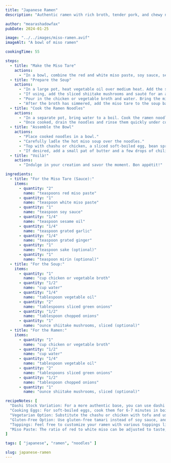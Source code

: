 ```yaml
---
title: "Japanese Ramen"
description: "Authentic ramen with rich broth, tender pork, and chewy noodles. A taste of Tokyo in your kitchen!"

author: "mearashadowfax"
pubDate: 2024-01-25

image: "../../images/miso-ramen.avif"
imageAlt: "A bowl of miso ramen"

cookingTime: 55

steps:
  - title: "Make the Miso Tare"
    actions:
      - "In a bowl, combine the red and white miso paste, soy sauce, sesame oil, grated garlic, grated ginger, sake, and mirin. Mix thoroughly until it forms a smooth paste. Set aside."
  - title: "Prepare the Soup"
    actions:
      - "In a large pot, heat vegetable oil over medium heat. Add the sliced green onions and chopped onions and sauté until translucent."
      - "If using, add the sliced shiitake mushrooms and sauté for an additional minute."
      - "Pour in the chicken or vegetable broth and water. Bring the mixture to a simmer and let it cook for about 20-25 minutes on low heat."
      - "After the broth has simmered, add the miso tare to the soup base. Stir until completely dissolved. Adjust the seasonings to taste. Keep the soup warm on low heat."
  - title: "Cook the Ramen Noodles"
    actions:
      - "In a separate pot, bring water to a boil. Cook the ramen noodles according to the package instructions, usually for 2-3 minutes, or until al dente."
      - "Once cooked, drain the noodles and rinse them quickly under cold water to stop the cooking process. Set aside."
  - title: "Assemble the Bowl"
    actions:
      - "Place cooked noodles in a bowl."
      - "Carefully ladle the hot miso soup over the noodles."
      - "Top with chashu or chicken, a sliced soft-boiled egg, bean sprouts, nori strips, bamboo shoots, and chopped green onions."
      - "If desired, add a small pat of butter and a few drops of chili oil for added richness and spice."
  - title: "Voilà!"
    actions:
      - "Indulge in your creation and savor the moment. Bon appétit!"

ingredients:
  - title: "For the Miso Tare (Sauce):"
    items:
      - quantity: "2"
        name: "teaspoons red miso paste"
      - quantity: "1"
        name: "teaspoon white miso paste"
      - quantity: "1"
        name: "teaspoon soy sauce"
      - quantity: "1/4"
        name: "teaspoon sesame oil"
      - quantity: "1/4"
        name: "teaspoon grated garlic"
      - quantity: "1/4"
        name: "teaspoon grated ginger"
      - quantity: "1"
        name: "teaspoon sake (optional)"
      - quantity: "1"
        name: "teaspoon mirin (optional)"
  - title: "For the Soup:"
    items:
      - quantity: "1"
        name: "cup chicken or vegetable broth"
      - quantity: "1/2"
        name: "cup water"
      - quantity: "1/4"
        name: "tablespoon vegetable oil"
      - quantity: "2"
        name: "tablespoons sliced green onions"
      - quantity: "1/2"
        name: "tablespoon chopped onions"
      - quantity: "1"
        name: "ounce shiitake mushrooms, sliced (optional)"
  - title: "For the Ramen:"
    items:
      - quantity: "1"
        name: "cup chicken or vegetable broth"
      - quantity: "1/2"
        name: "cup water"
      - quantity: "1/4"
        name: "tablespoon vegetable oil"
      - quantity: "2"
        name: "tablespoons sliced green onions"
      - quantity: "1/2"
        name: "tablespoon chopped onions"
      - quantity: "1"
        name: "ounce shiitake mushrooms, sliced (optional)"                                

recipeNotes: [
  "Dashi Stock Variation: For a more authentic base, you can use dashi stock combined with the broth for deeper flavor.",
  "Cooking Eggs: For soft-boiled eggs, cook them for 6-7 minutes in boiling water, then place them in ice water. For hard-boiled eggs, cook them for 9-12 minutes.",
  "Vegetarian Option: Substitute the chashu or chicken with tofu and use vegetable broth to make this dish vegetarian.",
  "Gluten-Free Option: Use gluten-free tamari instead of soy sauce, and purchase gluten-free ramen noodles.",
  "Toppings: Feel free to customize your ramen with various toppings like corn, buttered mushrooms, or spinach.",
  "Miso Paste: The ratio of red to white miso can be adjusted to taste; white miso is milder and sweeter, while red miso is stronger and saltier."
]

tags: [ "japanese", "ramen", "noodles" ]

slug: japanese-ramen
---
```

